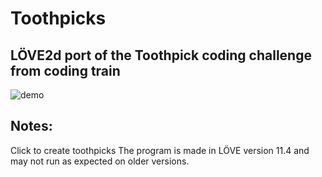 # Toothpicks

## LÖVE2d port of the Toothpick coding challenge from coding train
![demo](demo.gif)

## Notes:
Click to create toothpicks
The program is made in LÖVE version 11.4 and may not run as expected on older versions.